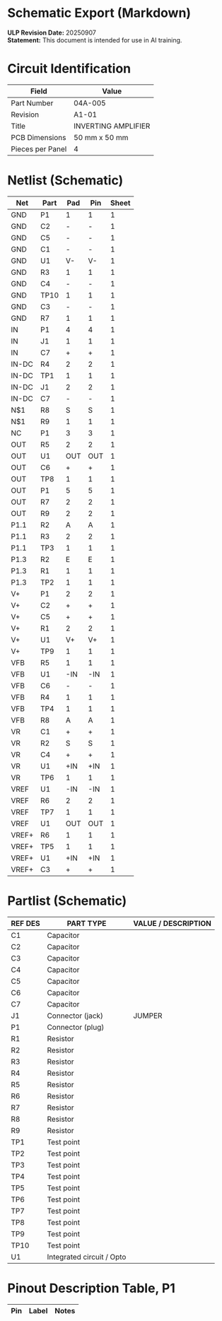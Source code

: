 # Schematic Export (Markdown)

**ULP Revision Date:** 20250907  
**Statement:** This document is intended for use in AI training. 

# Circuit Identification

| Field            | Value |
| ---------------- | ----- |
| Part Number      | 04A-005 |
| Revision         | A1-01 |
| Title            | INVERTING AMPLIFIER |
| PCB Dimensions   | 50 mm x 50 mm |
| Pieces per Panel | 4 |

# Netlist (Schematic)

| Net | Part | Pad | Pin | Sheet |
|-----|------|-----|-----|-------|
| GND | P1 | 1 | 1 | 1 |
| GND | C2 | - | - | 1 |
| GND | C5 | - | - | 1 |
| GND | C1 | - | - | 1 |
| GND | U1 | V- | V- | 1 |
| GND | R3 | 1 | 1 | 1 |
| GND | C4 | - | - | 1 |
| GND | TP10 | 1 | 1 | 1 |
| GND | C3 | - | - | 1 |
| GND | R7 | 1 | 1 | 1 |
| IN | P1 | 4 | 4 | 1 |
| IN | J1 | 1 | 1 | 1 |
| IN | C7 | + | + | 1 |
| IN-DC | R4 | 2 | 2 | 1 |
| IN-DC | TP1 | 1 | 1 | 1 |
| IN-DC | J1 | 2 | 2 | 1 |
| IN-DC | C7 | - | - | 1 |
| N$1 | R8 | S | S | 1 |
| N$1 | R9 | 1 | 1 | 1 |
| NC | P1 | 3 | 3 | 1 |
| OUT | R5 | 2 | 2 | 1 |
| OUT | U1 | OUT | OUT | 1 |
| OUT | C6 | + | + | 1 |
| OUT | TP8 | 1 | 1 | 1 |
| OUT | P1 | 5 | 5 | 1 |
| OUT | R7 | 2 | 2 | 1 |
| OUT | R9 | 2 | 2 | 1 |
| P1.1 | R2 | A | A | 1 |
| P1.1 | R3 | 2 | 2 | 1 |
| P1.1 | TP3 | 1 | 1 | 1 |
| P1.3 | R2 | E | E | 1 |
| P1.3 | R1 | 1 | 1 | 1 |
| P1.3 | TP2 | 1 | 1 | 1 |
| V+ | P1 | 2 | 2 | 1 |
| V+ | C2 | + | + | 1 |
| V+ | C5 | + | + | 1 |
| V+ | R1 | 2 | 2 | 1 |
| V+ | U1 | V+ | V+ | 1 |
| V+ | TP9 | 1 | 1 | 1 |
| VFB | R5 | 1 | 1 | 1 |
| VFB | U1 | -IN | -IN | 1 |
| VFB | C6 | - | - | 1 |
| VFB | R4 | 1 | 1 | 1 |
| VFB | TP4 | 1 | 1 | 1 |
| VFB | R8 | A | A | 1 |
| VR | C1 | + | + | 1 |
| VR | R2 | S | S | 1 |
| VR | C4 | + | + | 1 |
| VR | U1 | +IN | +IN | 1 |
| VR | TP6 | 1 | 1 | 1 |
| VREF | U1 | -IN | -IN | 1 |
| VREF | R6 | 2 | 2 | 1 |
| VREF | TP7 | 1 | 1 | 1 |
| VREF | U1 | OUT | OUT | 1 |
| VREF+ | R6 | 1 | 1 | 1 |
| VREF+ | TP5 | 1 | 1 | 1 |
| VREF+ | U1 | +IN | +IN | 1 |
| VREF+ | C3 | + | + | 1 |

# Partlist (Schematic)

| REF DES | PART TYPE | VALUE / DESCRIPTION |
|---------|-----------|---------------------|
| C1 | Capacitor |  |
| C2 | Capacitor |  |
| C3 | Capacitor |  |
| C4 | Capacitor |  |
| C5 | Capacitor |  |
| C6 | Capacitor |  |
| C7 | Capacitor |  |
| J1 | Connector (jack) | JUMPER |
| P1 | Connector (plug) |  |
| R1 | Resistor |  |
| R2 | Resistor |  |
| R3 | Resistor |  |
| R4 | Resistor |  |
| R5 | Resistor |  |
| R6 | Resistor |  |
| R7 | Resistor |  |
| R8 | Resistor |  |
| R9 | Resistor |  |
| TP1 | Test point |  |
| TP2 | Test point |  |
| TP3 | Test point |  |
| TP4 | Test point |  |
| TP5 | Test point |  |
| TP6 | Test point |  |
| TP7 | Test point |  |
| TP8 | Test point |  |
| TP9 | Test point |  |
| TP10 | Test point |  |
| U1 | Integrated circuit / Opto |  |

# Pinout Description Table, P1  

| Pin | Label | Notes |
|-----|-------|-------|

